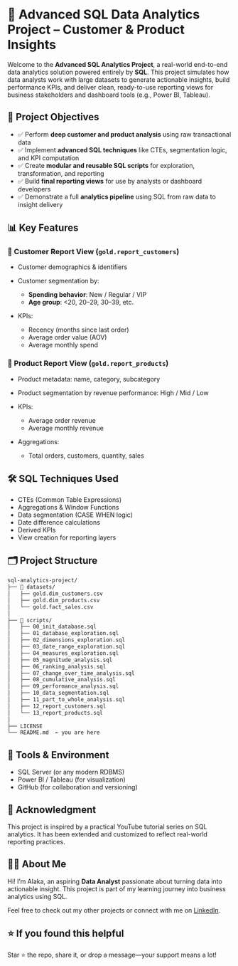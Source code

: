 # 🧠 Advanced SQL Data Analytics Project – Customer & Product Insights

Welcome to the **Advanced SQL Analytics Project**, a real-world end-to-end data analytics solution powered entirely by **SQL**. This project simulates how data analysts work with large datasets to generate actionable insights, build performance KPIs, and deliver clean, ready-to-use reporting views for business stakeholders and dashboard tools (e.g., Power BI, Tableau).


## 📌 Project Objectives

* ✅ Perform **deep customer and product analysis** using raw transactional data
* ✅ Implement **advanced SQL techniques** like CTEs, segmentation logic, and KPI computation
* ✅ Create **modular and reusable SQL scripts** for exploration, transformation, and reporting
* ✅ Build **final reporting views** for use by analysts or dashboard developers
* ✅ Demonstrate a full **analytics pipeline** using SQL from raw data to insight delivery


## 📊 Key Features

### 🔹 Customer Report View (`gold.report_customers`)

* Customer demographics & identifiers
* Customer segmentation by:

  * **Spending behavior**: New / Regular / VIP
  * **Age group**: <20, 20–29, 30–39, etc.
* KPIs:

  * Recency (months since last order)
  * Average order value (AOV)
  * Average monthly spend

### 🔹 Product Report View (`gold.report_products`)

* Product metadata: name, category, subcategory
* Product segmentation by revenue performance: High / Mid / Low
* KPIs:

  * Average order revenue
  * Average monthly revenue
* Aggregations:

  * Total orders, customers, quantity, sales


## 🛠️ SQL Techniques Used

* CTEs (Common Table Expressions)
* Aggregations & Window Functions
* Data segmentation (CASE WHEN logic)
* Date difference calculations
* Derived KPIs
* View creation for reporting layers

## 🗂️ Project Structure

```bash
sql-analytics-project/
├── 📁 datasets/
│   ├── gold.dim_customers.csv
│   ├── gold.dim_products.csv
│   └── gold.fact_sales.csv
│
├── 📁 scripts/
│   ├── 00_init_database.sql
│   ├── 01_database_exploration.sql
│   ├── 02_dimensions_exploration.sql
│   ├── 03_date_range_exploration.sql
│   ├── 04_measures_exploration.sql
│   ├── 05_magnitude_analysis.sql
│   ├── 06_ranking_analysis.sql
│   ├── 07_change_over_time_analysis.sql
│   ├── 08_cumulative_analysis.sql
│   ├── 09_performance_analysis.sql
│   ├── 10_data_segmentation.sql
│   ├── 11_part_to_whole_analysis.sql
│   ├── 12_report_customers.sql
│   └── 13_report_products.sql
│
├── LICENSE
└── README.md  ← you are here
```

## 📎 Tools & Environment

* SQL Server (or any modern RDBMS)
* Power BI / Tableau (for visualization)
* GitHub (for collaboration and versioning)


## 🤝 Acknowledgment

This project is inspired by a practical YouTube tutorial series on SQL analytics. It has been extended and customized to reflect real-world reporting practices.


## 🙋‍♀️ About Me

Hi! I’m Alaka, an aspiring **Data Analyst** passionate about turning data into actionable insight. This project is part of my learning journey into business analytics using SQL.

Feel free to check out my other projects or connect with me on [LinkedIn](https://www.linkedin.com/in/alakap01).


## ⭐ If you found this helpful

Star ⭐ the repo, share it, or drop a message—your support means a lot!

